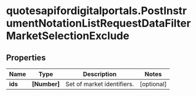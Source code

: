 # quotesapifordigitalportals.PostInstrumentNotationListRequestDataFilterMarketSelectionExclude

## Properties

Name | Type | Description | Notes
------------ | ------------- | ------------- | -------------
**ids** | **[Number]** | Set of market identifiers. | [optional] 


